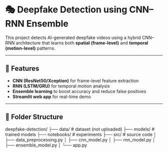 # 🎭 Deepfake Detection using CNN–RNN Ensemble

This project detects AI-generated deepfake videos using a hybrid CNN–RNN architecture that learns both **spatial (frame-level)** and **temporal (motion-level)** patterns.

---

## 🧠 Features
- **CNN (ResNet50/Xception)** for frame-level feature extraction  
- **RNN (LSTM/GRU)** for temporal motion analysis  
- **Ensemble learning** to boost accuracy and reduce false positives  
- **Streamlit web app** for real-time demo  

---

## 📁 Folder Structure

deepfake-detection/
├── data/ # dataset (not uploaded)
├── models/ # trained models
├── notebooks/ # experiments
├── src/ # source code
│ ├── data_preprocessing.py
│ ├── cnn_model.py
│ ├── rnn_model.py
│ ├── ensemble_model.py
│ └── app.py
